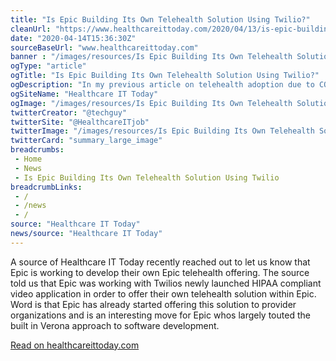 ```yaml
--- 
title: "Is Epic Building Its Own Telehealth Solution Using Twilio?"
cleanUrl: "https://www.healthcareittoday.com/2020/04/13/is-epic-building-its-own-telehealth-solution-using-twilio/#comments"
date: "2020-04-14T15:36:30Z"
sourceBaseUrl: "www.healthcareittoday.com"
banner : "/images/resources/Is Epic Building Its Own Telehealth Solution Using Twilio.jpg"
ogType: "article"
ogTitle: "Is Epic Building Its Own Telehealth Solution Using Twilio?"
ogDescription: "In my previous article on telehealth adoption due to COVID-19, I highlighted a number of telehealth adoption numbers that Epic shared. In the article, I asked the question about which telehealth a"
ogSiteName: "Healthcare IT Today"
ogImage: "/images/resources/Is Epic Building Its Own Telehealth Solution Using Twilio.jpg"
twitterCreator: "@techguy"
twitterSite: "@HealthcareITjob"
twitterImage: "/images/resources/Is Epic Building Its Own Telehealth Solution Using Twilio.jpg"
twitterCard: "summary_large_image"
breadcrumbs:
 - Home
 - News
 - Is Epic Building Its Own Telehealth Solution Using Twilio
breadcrumbLinks:
 - / 
 - /news
 - / 
source: "Healthcare IT Today"
news/source: "Healthcare IT Today"
---
```

A source of Healthcare IT Today recently reached out to let us know that Epic is working to develop their own Epic telehealth offering. The source told us that Epic was working with Twilios newly launched HIPAA compliant video application in order to offer their own telehealth solution within Epic. Word is that Epic has already started offering this solution to provider organizations and is an interesting move for Epic whos largely touted the built in Verona approach to software development.  
  
[Read on healthcareittoday.com](https://www.healthcareittoday.com/2020/04/13/is-epic-building-its-own-telehealth-solution-using-twilio/#comments)
